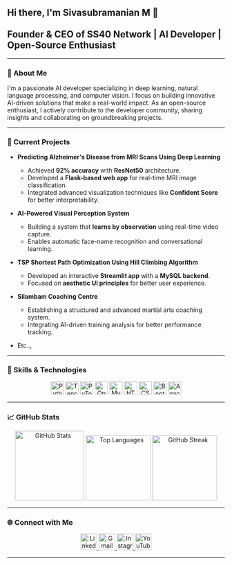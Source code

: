 <h2 align="left">Hi there, I'm Sivasubramanian M 👋<br><br>Founder & CEO of SS40 Network | AI Developer | Open-Source Enthusiast</h2>

---

### 🚀 About Me
I'm a passionate AI developer specializing in deep learning, natural language processing, and computer vision. I focus on building innovative AI-driven solutions that make a real-world impact. As an open-source enthusiast, I actively contribute to the developer community, sharing insights and collaborating on groundbreaking projects.

---

### 🔬 Current Projects
- **Predicting Alzheimer's Disease from MRI Scans Using Deep Learning**
  - Achieved **92% accuracy** with **ResNet50** architecture.
  - Developed a **Flask-based web app** for real-time MRI image classification.
  - Integrated advanced visualization techniques like **Confident Score** for better interpretability.

  
- **AI-Powered Visual Perception System**
  - Building a system that **learns by observation** using real-time video capture.
  - Enables automatic face-name recognition and conversational learning.
  
- **TSP Shortest Path Optimization Using Hill Climbing Algorithm**
  - Developed an interactive **Streamlit app** with a **MySQL backend**.
  - Focused on **aesthetic UI principles** for better user experience.
  
- **Silambam Coaching Centre**
  - Establishing a structured and advanced martial arts coaching system.
  - Integrating AI-driven training analysis for better performance tracking.

- Etc..,

---

### 🎯 Skills & Technologies
<div align="center">
  <img src="https://cdn.jsdelivr.net/gh/devicons/devicon/icons/python/python-original.svg" height="30" alt="Python" />
  <img src="https://cdn.jsdelivr.net/gh/devicons/devicon/icons/tensorflow/tensorflow-original.svg" height="30" alt="TensorFlow" />
  <img src="https://cdn.jsdelivr.net/gh/devicons/devicon/icons/pytorch/pytorch-original.svg" height="30" alt="PyTorch" />
  <img src="https://cdn.jsdelivr.net/gh/devicons/devicon/icons/opencv/opencv-original.svg" height="30" alt="OpenCV" />
  <img src="https://cdn.jsdelivr.net/gh/devicons/devicon/icons/mysql/mysql-original.svg" height="30" alt="MySQL" />
  <img src="https://cdn.jsdelivr.net/gh/devicons/devicon/icons/html5/html5-original.svg" height="30" alt="HTML5" />
  <img src="https://cdn.jsdelivr.net/gh/devicons/devicon/icons/css3/css3-original.svg" height="30" alt="CSS3" />
  <img src="https://cdn.jsdelivr.net/gh/devicons/devicon/icons/bootstrap/bootstrap-original.svg" height="30" alt="Bootstrap" />
  <img src="https://cdn.jsdelivr.net/gh/devicons/devicon/icons/anaconda/anaconda-original.svg" height="30" alt="Anaconda" />
</div>

---

### 📈 GitHub Stats
<div align="center">
  <img src="https://github-readme-stats.vercel.app/api?username=sivasubramanianss40&hide_title=false&hide_rank=false&show_icons=true&include_all_commits=true&count_private=true&theme=aura&locale=en&hide_border=false" height="160" alt="GitHub Stats" />
  <img src="https://github-readme-stats.vercel.app/api/top-langs?username=sivasubramanianss40&layout=compact&langs_count=8&theme=noctis_minimus&hide_border=false" height="150" alt="Top Languages" />
  <img src="https://streak-stats.demolab.com?user=sivasubramanianss40&mode=daily&theme=dracula&hide_border=false&border_radius=5" height="150" alt="GitHub Streak" />
</div>

---

### 🌐 Connect with Me
<div align="center">
  <a href="https://www.linkedin.com/in/sivasubramanianss40/" target="_blank">
    <img src="https://img.shields.io/static/v1?message=LinkedIn&logo=linkedin&color=0077B5&logoColor=white&style=for-the-badge" height="38" alt="LinkedIn" />
  </a>
  <a href="mailto:sivasubramanian46674@gmail.com" target="_blank">
    <img src="https://img.shields.io/static/v1?message=Gmail&logo=gmail&color=D14836&logoColor=white&style=for-the-badge" height="38" alt="Gmail" />
  </a>
  <a href="https://www.instagram.com/sivasubramanian_ss40_/" target="_blank">
    <img src="https://img.shields.io/static/v1?message=Instagram&logo=instagram&color=E4405F&logoColor=white&style=for-the-badge" height="38" alt="Instagram" />
  </a>
  <a href="https://www.youtube.com/channel/UC5-wYM4Z3gL1n9nmFNGpjJA" target="_blank">
    <img src="https://img.shields.io/static/v1?message=YouTube&logo=youtube&color=FF0000&logoColor=white&style=for-the-badge" height="38" alt="YouTube" />
  </a>
</div>

---
